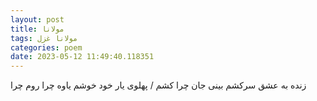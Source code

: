 ```yaml
---
layout: post
title: مولانا
tags: مولانا غزل
categories: poem
date: 2023-05-12 11:49:40.118351
---
```


زنده به عشق سرکشم بینی جان چرا کشم / پهلوی یار خود خوشم یاوه چرا روم چرا